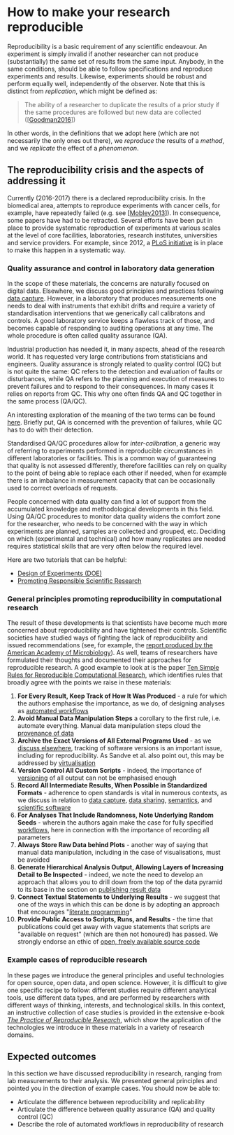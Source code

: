 How to make your research reproducible
======================================
Reproducibility is a basic requirement of any scientific endeavour. An experiment is simply invalid if another researcher can not produce (substantially) the same set of results from the same input. Anybody, in the same conditions, should be able to follow specifications and reproduce experiments and results. Likewise, experiments should be robust and perform equally well, independently of the observer. Note that this is distinct from _replication_, which might be defined as:
> The ability of a researcher to duplicate the results of a prior study if the same procedures are followed but new data are collected ([[Goodman2016](../REFERENCES/README.md#Goodman2016)])

In other words, in the definitions that we adopt here (which are not necessarily the only ones out there), we _reproduce_ the results of a _method_, and we _replicate_ the effect of a _phenomenon_.

The reproducibility crisis and the aspects of addressing it
-----------------------------------------------------------
Currently (2016-2017) there is a declared reproducibility crisis. In the biomedical area, attempts to reproduce experiments with cancer cells, for example, have repeatedly failed (e.g. see [[Mobley2013](../REFERENCES/README.md#Mobley2013)]). In consequence, some papers have had to be retracted. Several efforts have been put in place to provide systematic reproduction of experiments at various scales at the level of core facilities, laboratories, research institutes, universities and service providers. For example, since 2012, a [PLoS initiative](http://blogs.plos.org/everyone/2012/08/14/plos-one-launches-reproducibility-initiative/) is in place to make this happen in a systematic way.

### Quality assurance and control in laboratory data generation
In the scope of these materials, the concerns are naturally focused on digital data. Elsewhere, we discuss good principles and practices following [data capture](../DATA_CAPTURE/README.md). However, in a laboratory that produces measurements one needs to deal with instruments that exhibit drifts and require a variety of standardisation interventions that we generically call calibratons and controls. A good laboratory service keeps a flawless track of those, and becomes capable of responding to auditing operations at any time. The whole procedure is often called quality assurance (QA). 

Industrial production has needed it, in many aspects, ahead of the research world. It has requested very large contributions from statisticians and engineers. Quality assurance is strongly related to quality control (QC) but is not quite the same: QC refers to the detection and evaluation of faults or disturbances, while QA refers to the planning and execution of measures to prevent failures and to respond to their consequences. In many cases it relies on reports from QC. This why one often finds QA and QC together in the same process (QA/QC). 

An interesting exploration of the meaning of the two terms can be found [here](http://www.onquality.info/2011/10/difference-between-qa-and-qc.html/). Briefly put, QA is concerned with the prevention of failures, while QC has to do with their detection.

Standardised QA/QC procedures allow for _inter-calibration_, a generic way of referring to experiments performed in reproducible circumstances in different laboratories or facilities. This is a common way of guaranteeing that quality is not assessed differently, therefore facilities can rely on quality to the point of being able to replace each other if needed, when for example there is an imbalance in measurement capacity that can be occasionally used to correct overloads of requests.

People concerned with data quality can find a lot of support from the accumulated knowledge and methodological developments in this field. Using QA/QC procedures to monitor data quality widens the comfort zone for the researcher, who needs to be concerned with the way in which experiments are planned, samples are collected and grouped, etc. Deciding on which (experimental and technical) and how many replicates are needed requires statistical skills that are very often below the required level.  

Here are two tutorials that can be helpful:

- [Design of Experiments (DOE)](https://www.moresteam.com/toolbox/design-of-experiments.cfm)
- [Promoting Responsible Scientific Research](https://www.asm.org/index.php/colloquium-reports/item/4510-promoting-responsible-scientific-research)

### General principles promoting reproducibility in computational research
The result of these developments is that scientists have become much more concerned about reproducibility and have tightened their controls. Scientific societies have studied ways of fighting the lack of reproducibility and issued recommendations (see, for example, the [report produced by the American Academy of Microbiology](https://www.asm.org/index.php/colloquium-reports/item/4510-promoting-responsible-scientific-research)). As well, teams of researchers have formulated their thoughts and documented their approaches for reproducible research. A good example to look at is the paper [Ten Simple Rules for Reproducible Computational Research](../REFERENCES/README.md#Sandve2013), which identifies rules that broadly agree with the points we raise in these materials:

1. **For Every Result, Keep Track of How It Was Produced** - a rule for which the authors emphasise the importance, as we do, of designing analyses as [automated workflows](../WORKFLOWS/README.md)
2. **Avoid Manual Data Manipulation Steps** a corollary to the first rule, i.e. automate everything. Manual data manipulation steps cloud the [provenance of data](../DATA_CAPTURE/README.md#data-provenance)
3. **Archive the Exact Versions of All External Programs Used** - as we [discuss elsewhere](../VERSIONING/README.md#version-numbers), tracking of software versions is an important issue, including for reproducibility. As Sandve et al. also point out, this may be addressed by [virtualisation](../WORKFLOWS/README.md#sharing-and-re-use)
4. **Version Control All Custom Scripts** - indeed, the importance of [versioning](../VERSIONING/README.md) of all output can not be emphasised enough
5. **Record All Intermediate Results, When Possible in Standardized Formats** - adherence to open standards is vital in numerous contexts, as we discuss in relation to [data capture](../DATA_CAPTURE/README.md#minimal-information-standards), [data sharing](../DATA_SHARING/README.md#the-fair-guiding-principles), [semantics](../SEMANTICS/README.md), and [scientific software](../SCIENTIFIC_SOFTWARE/README.md)
6. **For Analyses That Include Randomness, Note Underlying Random Seeds** - wherein the authors again make the case for fully specified [workflows](../WORKFLOWS/README.md#workflow-tools), here in connection with the importance of recording all parameters
7. **Always Store Raw Data behind Plots** - another way of saying that manual data manipulation, including in the case of visualisations, must be avoided
8. **Generate Hierarchical Analysis Output, Allowing Layers of Increasing Detail to Be Inspected** - indeed, we note the need to develop an approach that allows you to drill down from the top of the data pyramid to its base in the section on [publishing result data](../DATA_SHARING/README.md#publishing-result-data)
9. **Connect Textual Statements to Underlying Results** - we suggest that one of the ways in which this can be done is by adopting an approach that encourages "[literate programming](../SCIENTIFIC_SOFTWARE/README.md#literate-programming)"
10. **Provide Public Access to Scripts, Runs, and Results** - the time that publications could get away with vague statements that scripts are "available on request" (which are then not honoured) has passed. We strongly endorse an ethic of [open, freely available source code](../SCIENTIFIC_SOFTWARE/README.md#working-with-others)

### Example cases of reproducible research
In these pages we introduce the general principles and useful technologies for open source, open data, and open science. However, it is difficult to give one specific recipe to follow: different studies require different analytical tools, use different data types, and are performed by researchers with different ways of thinking, interests, and technological skills. In this context, an instructive collection of case studies is provided in the extensive e-book _[The Practice of Reproducible Research](https://www.practicereproducibleresearch.org/)_, which show the application of the technologies we introduce in these materials in a variety of research domains.

Expected outcomes
-----------------
In this section we have discussed reproducibility in research, ranging from lab measurements to their analysis. We presented general principles and pointed you in the direction of example cases. You should now be able to:
- Articulate the difference between reproducibility and replicability
- Articulate the difference between quality assurance (QA) and quality control (QC)
- Describe the role of automated workflows in reproducibility of research
